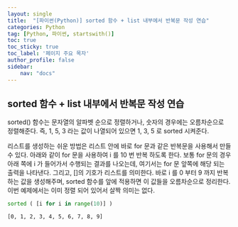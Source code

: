 ```yaml
---
layout: single
title:  "[파이썬(Python)] sorted 함수 + list 내부에서 반복문 작성 연습"
categories: Python
tag: [Python, 파이썬, startswith()]
toc: true
toc_sticky: true
toc_label: '페이지 주요 목자'
author_profile: false
sidebar:
    nav: "docs"
---
```










## sorted 함수 + list 내부에서 반복문 작성 연습
sorted() 함수는 문자열의 알파벳 순으로 정렬하거나, 숫자의 경우에는 오름차순으로 정렬해준다. 즉, 1, 5, 3 라는 값이 나열되어 있으면 1, 3, 5 로 sorted 시켜준다.

리스트를 생성하는 쉬운 방법은 리스트 안에 바로 for 문과 같은 반복문을 사용해서 만들 수 있다. 아래와 같이 for 문을 사용하여 i 를 10 번 반복 하도록 한다. 보통 for 문의 경우 아래 쪽에 i 가 들어가서 수행되는 결과를 나오는데, 여기서는 for 문 앞쪽에 해당 되는 출력을 나타낸다. 그리고, []의 기호가 리스트를 의미한다. 바로 i 를 0 부터 9 까지 반복하는 값을 생성해주며, sorted 함수를 앞에 적용하면 이 값들을 오름차순으로 정리한다. 이번 예제에서는 이미 정렬 되어 있어서 살짝 의미는 없다.


```python
sorted ( [i for i in range(10)] )
```




    [0, 1, 2, 3, 4, 5, 6, 7, 8, 9]


